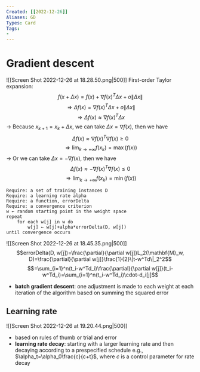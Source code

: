 ```yaml
---
Created: [[2022-12-26]]
Aliases: GD
Types: Card
Tags: 
- 
---
```

# Gradient descent
![[Screen Shot 2022-12-26 at 18.28.50.png|500]]
First-order Taylor expansion: 
$$f(x+\Delta x)=f(x)+\nabla f(x)^T\Delta x+o\|\Delta x\|$$
$$\Rightarrow \Delta f(x)=\nabla f(x)^T\Delta x+o\|\Delta x\|$$
$$\Rightarrow \Delta f(x)\approx\nabla f(x)^T\Delta x$$
→ Because $x_{k+1}=x_k+\Delta x$, we can take $\Delta x=\nabla f(x)$, then we have 
$$\Delta f(x)\approx\nabla f(x)^T\nabla f(x)\geq0$$
$$\Rightarrow \lim_{k\rightarrow +\infty}f(x_k)=\max(f(x))$$
→ Or we can take $\Delta x=-\nabla f(x)$, then we have
$$\Delta f(x)\approx-\nabla f(x)^T\nabla f(x)\leq0$$
$$\Rightarrow \lim_{k\rightarrow +\infty}f(x_k)=\min(f(x))$$

```Pseudocode
Require: a set of training instances D
Require: a learning rate alpha
Require: a function, errorDelta
Require: a convergence criterion
w ← random starting point in the weight space
repeat
	for each w[j] in w do
		w[j] ← w[j]+alpha*errorDelta(D, w[j])
until convergence occurs
```

![[Screen Shot 2022-12-26 at 18.45.35.png|500]]
$$errorDelta(D, w[j])=\frac{\partial}{\partial w[j]}L_2(\mathbf{M}_w, D)=\frac{\partial}{\partial w[j]}\frac{1}{2}\|t-w^Td\|_2^2$$
$$=\sum_{i=1}^n(t_i-w^Td_i)\frac{\partial}{\partial w[j]}(t_i-w^Td_i)=\sum_{i=1}^n(t_i-w^Td_i)\cdot-d_i[j]$$
- **batch gradient descent**: one adjustment is made to each weight at each iteration of the algorithm based on summing the squared error
## Learning rate
![[Screen Shot 2022-12-26 at 19.20.44.png|500]]
- based on rules of thumb or trial and error
- **learning rate decay**: starting with a larger learning rate and then decaying according to a prespecified schedule
  e.g., $\alpha_t=\alpha_0\frac{c}{c+t}$, where $c$ is a control parameter for rate decay
